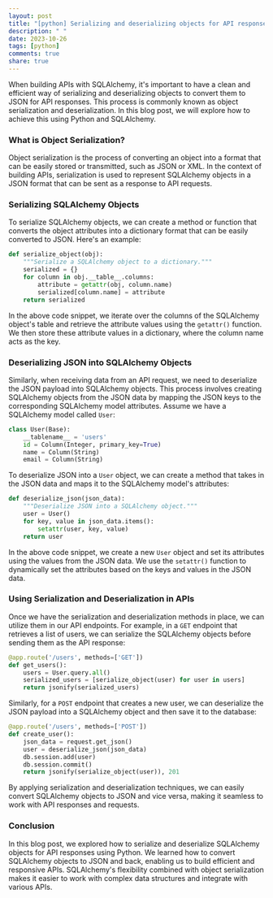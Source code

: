 ```yaml
---
layout: post
title: "[python] Serializing and deserializing objects for API responses with SQLAlchemy"
description: " "
date: 2023-10-26
tags: [python]
comments: true
share: true
---
```


When building APIs with SQLAlchemy, it's important to have a clean and efficient way of serializing and deserializing objects to convert them to JSON for API responses. This process is commonly known as object serialization and deserialization. In this blog post, we will explore how to achieve this using Python and SQLAlchemy.

### What is Object Serialization?

Object serialization is the process of converting an object into a format that can be easily stored or transmitted, such as JSON or XML. In the context of building APIs, serialization is used to represent SQLAlchemy objects in a JSON format that can be sent as a response to API requests.

### Serializing SQLAlchemy Objects

To serialize SQLAlchemy objects, we can create a method or function that converts the object attributes into a dictionary format that can be easily converted to JSON. Here's an example:

```python
def serialize_object(obj):
    """Serialize a SQLAlchemy object to a dictionary."""
    serialized = {}
    for column in obj.__table__.columns:
        attribute = getattr(obj, column.name)
        serialized[column.name] = attribute
    return serialized
```

In the above code snippet, we iterate over the columns of the SQLAlchemy object's table and retrieve the attribute values using the `getattr()` function. We then store these attribute values in a dictionary, where the column name acts as the key.

### Deserializing JSON into SQLAlchemy Objects

Similarly, when receiving data from an API request, we need to deserialize the JSON payload into SQLAlchemy objects. This process involves creating SQLAlchemy objects from the JSON data by mapping the JSON keys to the corresponding SQLAlchemy model attributes. Assume we have a SQLAlchemy model called `User`:

```python
class User(Base):
    __tablename__ = 'users'
    id = Column(Integer, primary_key=True)
    name = Column(String)
    email = Column(String)
```

To deserialize JSON into a `User` object, we can create a method that takes in the JSON data and maps it to the SQLAlchemy model's attributes:

```python
def deserialize_json(json_data):
    """Deserialize JSON into a SQLAlchemy object."""
    user = User()
    for key, value in json_data.items():
        setattr(user, key, value)
    return user
```

In the above code snippet, we create a new `User` object and set its attributes using the values from the JSON data. We use the `setattr()` function to dynamically set the attributes based on the keys and values in the JSON data.

### Using Serialization and Deserialization in APIs

Once we have the serialization and deserialization methods in place, we can utilize them in our API endpoints. For example, in a `GET` endpoint that retrieves a list of users, we can serialize the SQLAlchemy objects before sending them as the API response:

```python
@app.route('/users', methods=['GET'])
def get_users():
    users = User.query.all()
    serialized_users = [serialize_object(user) for user in users]
    return jsonify(serialized_users)
```

Similarly, for a `POST` endpoint that creates a new user, we can deserialize the JSON payload into a SQLAlchemy object and then save it to the database:

```python
@app.route('/users', methods=['POST'])
def create_user():
    json_data = request.get_json()
    user = deserialize_json(json_data)
    db.session.add(user)
    db.session.commit()
    return jsonify(serialize_object(user)), 201
```

By applying serialization and deserialization techniques, we can easily convert SQLAlchemy objects to JSON and vice versa, making it seamless to work with API responses and requests.

### Conclusion

In this blog post, we explored how to serialize and deserialize SQLAlchemy objects for API responses using Python. We learned how to convert SQLAlchemy objects to JSON and back, enabling us to build efficient and responsive APIs. SQLAlchemy's flexibility combined with object serialization makes it easier to work with complex data structures and integrate with various APIs.